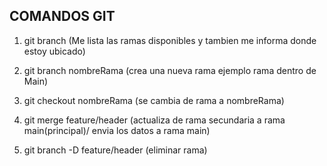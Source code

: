 ## COMANDOS GIT
1. git branch (Me lista las ramas disponibles y tambien me informa donde estoy ubicado)
2. git branch nombreRama (crea una nueva rama ejemplo rama dentro de Main)
3. git checkout nombreRama (se cambia de rama a nombreRama)
4. git merge feature/header (actualiza de rama secundaria a rama main(principal)/ envia los datos a rama main)

5. git branch -D feature/header (eliminar rama)
